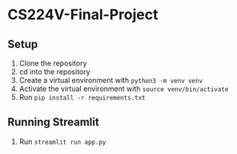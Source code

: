 # CS224V-Final-Project

## Setup
1. Clone the repository
2. cd into the repository
3. Create a virtual environment with `python3 -m venv venv`
4. Activate the virtual environment with `source venv/bin/activate`
5. Run `pip install -r requirements.txt`

## Running Streamlit
1. Run `streamlit run app.py`
